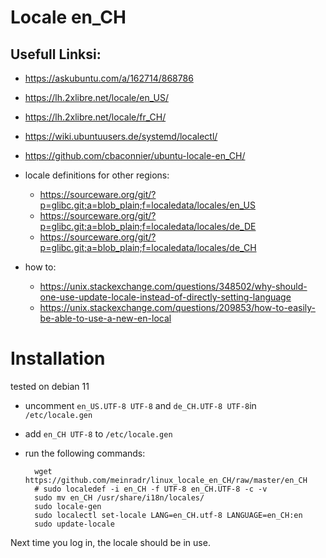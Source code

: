 # Locale en_CH

## Usefull Linksi: 
- https://askubuntu.com/a/162714/868786
- https://lh.2xlibre.net/locale/en_US/
- https://lh.2xlibre.net/locale/fr_CH/
- https://wiki.ubuntuusers.de/systemd/localectl/
- https://github.com/cbaconnier/ubuntu-locale-en_CH/

- locale definitions for other regions:
    - https://sourceware.org/git/?p=glibc.git;a=blob_plain;f=localedata/locales/en_US
    - https://sourceware.org/git/?p=glibc.git;a=blob_plain;f=localedata/locales/de_DE
    - https://sourceware.org/git/?p=glibc.git;a=blob_plain;f=localedata/locales/de_CH
  
- how to:
    - https://unix.stackexchange.com/questions/348502/why-should-one-use-update-locale-instead-of-directly-setting-language
    - https://unix.stackexchange.com/questions/209853/how-to-easily-be-able-to-use-a-new-en-local

# Installation

tested on debian 11

* uncomment `en_US.UTF-8 UTF-8` and `de_CH.UTF-8 UTF-8`in `/etc/locale.gen`  
* add `en_CH UTF-8` to `/etc/locale.gen`
* run the following commands:

  ```
	wget https://github.com/meinradr/linux_locale_en_CH/raw/master/en_CH
	# sudo localedef -i en_CH -f UTF-8 en_CH.UTF-8 -c -v
	sudo mv en_CH /usr/share/i18n/locales/
	sudo locale-gen
	sudo localectl set-locale LANG=en_CH.utf-8 LANGUAGE=en_CH:en
	sudo update-locale
  ```
Next time you log in, the locale should be in use.

